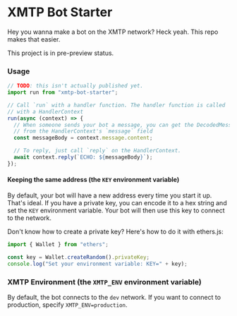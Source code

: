 # XMTP Bot Starter

Hey you wanna make a bot on the XMTP network? Heck yeah. This repo makes that easier.

This project is in pre-preview status.

### Usage

```typescript
// TODO: this isn't actually published yet.
import run from "xmtp-bot-starter";

// Call `run` with a handler function. The handler function is called
// with a HandlerContext
run(async (context) => {
  // When someone sends your bot a message, you can get the DecodedMessage
  // from the HandlerContext's `message` field
  const messageBody = context.message.content;

  // To reply, just call `reply` on the HandlerContext.
  await context.reply(`ECHO: ${messageBody}`);
});
```

#### Keeping the same address (the `KEY` environment variable)

By default, your bot will have a new address every time you start it up. That's ideal. If you have a private key, you can encode it to a hex string and set the `KEY` environment variable. Your bot will then use this key to connect to the network.

Don't know how to create a private key? Here's how to do it with ethers.js:

```typescript
import { Wallet } from "ethers";

const key = Wallet.createRandom().privateKey;
console.log("Set your environment variable: KEY=" + key);
```

### XMTP Environment (the `XMTP_ENV` environment variable)

By default, the bot connects to the `dev` network. If you want to connect to production, specify `XMTP_ENV=production`.
